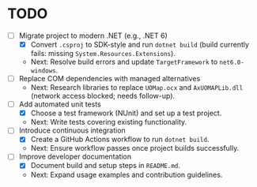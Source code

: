 # TODO

- [ ] Migrate project to modern .NET (e.g., .NET 6)
  - [x] Convert `.csproj` to SDK-style and run `dotnet build` (build currently fails: missing `System.Resources.Extensions`).
  - Next: Resolve build errors and update `TargetFramework` to `net6.0-windows`.
- [ ] Replace COM dependencies with managed alternatives
  - Next: Research libraries to replace `UOMap.ocx` and `AxUOMAPLib.dll` (network access blocked; needs follow-up).
- [ ] Add automated unit tests
  - [x] Choose a test framework (NUnit) and set up a test project.
  - Next: Write tests covering existing functionality.
- [ ] Introduce continuous integration
  - [x] Create a GitHub Actions workflow to run `dotnet build`.
  - Next: Ensure workflow passes once project builds successfully.
- [ ] Improve developer documentation
  - [x] Document build and setup steps in `README.md`.
  - Next: Expand usage examples and contribution guidelines.
